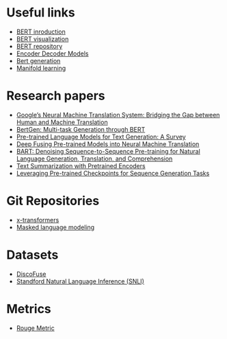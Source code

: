 # Useful links

* [BERT inroduction](https://huggingface.co/bert-base-uncased)
* [BERT visualization](https://huggingface.co/exbert/?model=bert-base-uncased&modelKind=bidirectional&sentence=The%20girl%20ran%20to%20a%20local%20pub%20to%20escape%20the%20din%20of%20her%20city.&layer=0&heads=..0,1,2,3,4,5,6,7,8,9,10,11&threshold=0.7&tokenInd=null&tokenSide=null&maskInds=..&hideClsSep=true)
* [BERT repository](https://github.com/dbmdz/berts)
* [Encoder Decoder Models](https://huggingface.co/docs/transformers/model_doc/encoder-decoder)
* [Bert generation](https://huggingface.co/docs/transformers/model_doc/bert-generation)
* [Manifold learning](https://scikit-learn.org/stable/modules/manifold.html#isomap)

# Research papers

* [Google’s Neural Machine Translation System: Bridging the Gap
between Human and Machine Translation](https://arxiv.org/pdf/1609.08144v2.pdf)
* [BertGen: Multi-task Generation through BERT](https://arxiv.org/pdf/2106.03484.pdf)
* [Pre-trained Language Models for Text Generation: A Survey](https://arxiv.org/pdf/2201.05273.pdf)
* [Deep Fusing Pre-trained Models into Neural Machine Translation](https://ojs.aaai.org/index.php/AAAI/article/download/21399/21148)
* [BART: Denoising Sequence-to-Sequence Pre-training for Natural
Language Generation, Translation, and Comprehension](https://arxiv.org/pdf/1910.13461.pdf)
* [Text Summarization with Pretrained Encoders](https://arxiv.org/abs/1908.08345)
* [Leveraging Pre-trained Checkpoints for Sequence Generation Tasks](https://arxiv.org/pdf/1907.12461.pdf)

# Git Repositories

* [x-transformers](https://github.com/lucidrains/x-transformers)
* [Masked language modeling](https://github.com/lucidrains/mlm-pytorch)

# Datasets
* [DiscoFuse](https://github.com/google-research-datasets/discofuse)
* [Standford Natural Language Inference (SNLI)](https://nlp.stanford.edu/projects/snli/)

# Metrics
* [Rouge Metric](https://huggingface.co/spaces/evaluate-metric/rouge)
